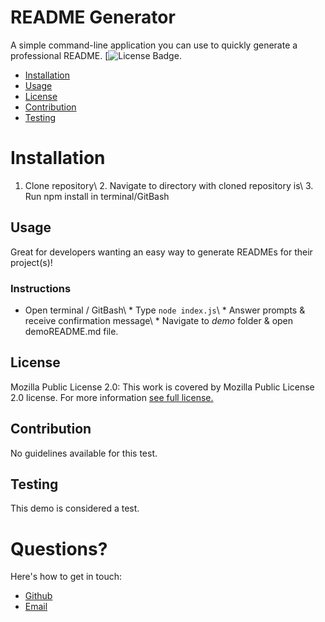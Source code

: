 
  # README Generator
  A simple command-line application you can use to quickly generate a professional README.
  [![License Badge](https://img.shields.io/badge/license-MPL%202.0-orange.svg).

  * [Installation](#installation)
  * [Usage](#usage)
  * [License](#license) 
  * [Contribution](#contribution)
  * [Testing](#testing)
   
  # Installation
  1. Clone repository\ 2. Navigate to directory with cloned repository is\ 3. Run npm install in terminal/GitBash

  ## Usage
  Great for developers wanting an easy way to generate READMEs for their project(s)!

  ### Instructions
  * Open terminal / GitBash\ * Type `node index.js`\ * Answer prompts & receive confirmation message\ * Navigate to _demo_ folder & open demoREADME.md file.

  ## License
  Mozilla Public License 2.0:
  This work is covered by Mozilla Public License 2.0 license.
  For more information [see full license.](https://opensource.org/licenses/MPL-2.0)
  
  ## Contribution
  No guidelines available for this test.

  ## Testing
  This demo is considered a test.

  # Questions?
  Here's how to get in touch:
  * [Github](https://github.com/MissNG-Git)
  * [Email](mailto:test@nonymous.com)
